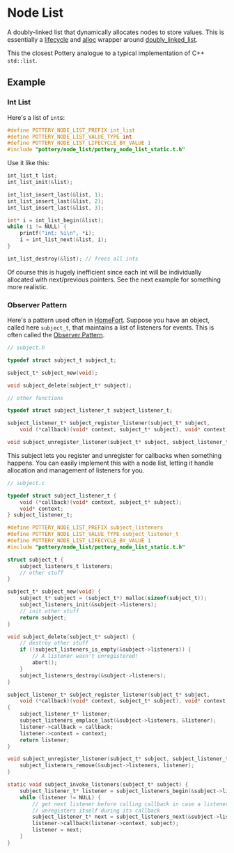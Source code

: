 # Node List

A doubly-linked list that dynamically allocates nodes to store values. This is essentially a [lifecycle](../lifecycle/) and [alloc](../alloc/) wrapper around [doubly\_linked\_list](../doubly_linked_list/).

This the closest Pottery analogue to a typical implementation of C++ `std::list`.

## Example

### Int List

Here's a list of `int`s:

```c
#define POTTERY_NODE_LIST_PREFIX int_list
#define POTTERY_NODE_LIST_VALUE_TYPE int
#define POTTERY_NODE_LIST_LIFECYCLE_BY_VALUE 1
#include "pottery/node_list/pottery_node_list_static.t.h"
```

Use it like this:

```c
int_list_t list;
int_list_init(&list);

int_list_insert_last(&list, 1);
int_list_insert_last(&list, 2);
int_list_insert_last(&list, 3);

int* i = int_list_begin(&list);
while (i != NULL) {
    printf("int: %i\n", *i);
    i = int_list_next(&list, i);
}

int_list_destroy(&list); // frees all ints
```

Of course this is hugely inefficient since each int will be individually allocated with next/previous pointers. See the next example for something more realistic.

### Observer Pattern

Here's a pattern used often in [HomeFort](https://homefort.app/). Suppose you have an object, called here `subject_t`, that maintains a list of listeners for events. This is often called the [Observer Pattern](https://en.wikipedia.org/wiki/Observer_pattern).

```c
// subject.h

typedef struct subject_t subject_t;

subject_t* subject_new(void);

void subject_delete(subject_t* subject);

// other functions

typedef struct subject_listener_t subject_listener_t;

subject_listener_t* subject_register_listener(subject_t* subject,
    void (*callback)(void* context, subject_t* subject), void* context);

void subject_unregister_listener(subject_t* subject, subject_listener_t* listener);
```

This subject lets you register and unregister for callbacks when something happens. You can easily implement this with a node list, letting it handle allocation and management of listeners for you.

```c
// subject.c

typedef struct subject_listener_t {
    void (*callback)(void* context, subject_t* subject);
    void* context;
} subject_listener_t;

#define POTTERY_NODE_LIST_PREFIX subject_listeners
#define POTTERY_NODE_LIST_VALUE_TYPE subject_listener_t
#define POTTERY_NODE_LIST_LIFECYCLE_BY_VALUE 1
#include "pottery/node_list/pottery_node_list_static.t.h"

struct subject_t {
    subject_listeners_t listeners;
    // other stuff
}

subject_t* subject_new(void) {
    subject_t* subject = (subject_t*) malloc(sizeof(subject_t));
    subject_listeners_init(&subject->listeners);
    // init other stuff
    return subject;
}

void subject_delete(subject_t* subject) {
    // destroy other stuff
    if (!subject_listeners_is_empty(&subject->listeners)) {
        // A listener wasn't unregistered!
        abort();
    }
    subject_listeners_destroy(&subject->listeners);
}

subject_listener_t* subject_register_listener(subject_t* subject,
    void (*callback)(void* context, subject_t* subject), void* context)
{
    subject_listener_t* listener;
    subject_listeners_emplace_last(&subject->listeners, &listener);
    listener->callback = callback;
    listener->context = context;
    return listener;
}

void subject_unregister_listener(subject_t* subject, subject_listener_t* listener) {
    subject_listeners_remove(&subject->listeners, listener);
}

static void subject_invoke_listeners(subject_t* subject) {
    subject_listener_t* listener = subject_listeners_begin(&subject->listeners);
    while (listener != NULL) {
        // get next listener before calling callback in case a listener
        // unregisters itself during its callback
        subject_listener_t* next = subject_listeners_next(&subject->listeners, listener);
        listener->callback(listener->context, subject);
        listener = next;
    }
}
```

